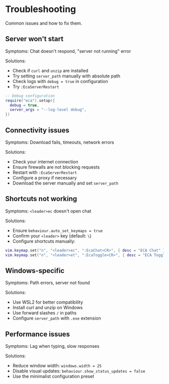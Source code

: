 # Troubleshooting

Common issues and how to fix them.

## Server won't start

Symptoms: Chat doesn't respond, "server not running" error

Solutions:
- Check if `curl` and `unzip` are installed
- Try setting `server_path` manually with absolute path
- Check logs with `debug = true` in configuration
- Try `:EcaServerRestart`

```lua
-- Debug configuration
require("eca").setup({
  debug = true,
  server_args = "--log-level debug",
})
```

## Connectivity issues

Symptoms: Download fails, timeouts, network errors

Solutions:
- Check your internet connection
- Ensure firewalls are not blocking requests
- Restart with `:EcaServerRestart`
- Configure a proxy if necessary
- Download the server manually and set `server_path`

## Shortcuts not working

Symptoms: `<leader>ec` doesn't open chat

Solutions:
- Ensure `behaviour.auto_set_keymaps = true`
- Confirm your `<leader>` key (default: `\`)
- Configure shortcuts manually:

```lua
vim.keymap.set("n", "<leader>ec", ":EcaChat<CR>", { desc = "ECA Chat" })
vim.keymap.set("n", "<leader>et", ":EcaToggle<CR>", { desc = "ECA Toggle" })
```

## Windows-specific

Symptoms: Path errors, server not found

Solutions:
- Use WSL2 for better compatibility
- Install curl and unzip on Windows
- Use forward slashes `/` in paths
- Configure `server_path` with `.exe` extension

## Performance issues

Symptoms: Lag when typing, slow responses

Solutions:
- Reduce window width: `windows.width = 25`
- Disable visual updates: `behaviour.show_status_updates = false`
- Use the minimalist configuration preset
